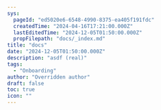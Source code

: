 ```yaml
---
sys:
  pageId: "ed5020e6-6548-4990-8375-ea405f191fdc"
  createdTime: "2024-04-16T17:21:00.000Z"
  lastEditedTime: "2024-12-05T01:50:00.000Z"
  propFilepath: "docs/_index.md"
title: "docs"
date: "2024-12-05T01:50:00.000Z"
description: "asdf (real)"
tags:
  - "Onboarding"
author: "Overridden author"
draft: false
toc: true
icon: ""
---
```

